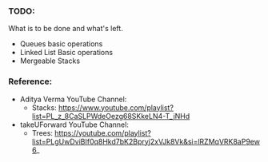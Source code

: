 ### TODO:
What is to be done and what's left.


- Queues basic operations
- Linked List Basic operations
- Mergeable Stacks

### Reference:
 - Aditya Verma YouTube Channel:
    - Stacks: https://www.youtube.com/playlist?list=PL_z_8CaSLPWdeOezg68SKkeLN4-T_jNHd
 - takeUForward YouTube Channel:
    - Trees: https://youtube.com/playlist?list=PLgUwDviBIf0q8Hkd7bK2Bpryj2xVJk8Vk&si=lRZMqVRK8aP9ew6_  
